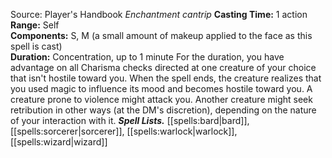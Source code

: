 Source: Player's Handbook
*Enchantment cantrip*
**Casting Time:** 1 action  
**Range:** Self  
**Components:** S, M (a small amount of makeup applied to the face as this spell is cast)  
**Duration:** Concentration, up to 1 minute
For the duration, you have advantage on all Charisma checks directed at one creature of your choice that isn't hostile toward you. When the spell ends, the creature realizes that you used magic to influence its mood and becomes hostile toward you. A creature prone to violence might attack you. Another creature might seek retribution in other ways (at the DM's discretion), depending on the nature of your interaction with it.
***Spell Lists.*** [[spells:bard|bard]], [[spells:sorcerer|sorcerer]], [[spells:warlock|warlock]], [[spells:wizard|wizard]]